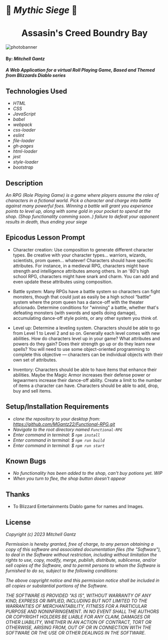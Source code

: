# :hocho: _Mythic Siege_ :hocho:
<h1 align="center">Assasin's Creed Boundry Bay</h1>
<img
  src="https://jsicktheslick.files.wordpress.com/2015/09/reaper-of-souls-banner.jpg"
  alt="photobanner"
  style="display: inline-block; margin: 0 auto; max-width: max;">


#### By: _**Mitchell Gantz**_

#### _A Web Application for a virtual Roll Playing Game, Based and Themed from Blizzards Diablo series_

## Technologies Used

* _HTML_
* _CSS_
* _JavaScript_
* _babel_
* _webpack_
* _css-loader_
* _eslint_
* _file-loader_
* _gh-pages_
* _html-loader_
* _jest_
* _style-loader_
* _bootstrap_

## Description

_An RPG (Role Playing Game) is a game where players assume the roles of characters in a fictional world._
_Pick a character and charge into battle against many powerful foes._
_Winning a battle will grant you experience points to level up, along with some gold in your pocket to spend at the shop. (Shop functionality comming soon..)_
_failure to defeat your opponent results in death, thus ending your siege_

## Epicodus Lesson Prompt
* Character creation: Use composition to generate different character types. Be creative with your character types... warriors, wizards, scientists, prom queen... whatever! Characters should have specific attributes. For instance, in a medieval RPG, characters might have strength and intelligence attributes among others. In an '80's high school RPG, characters might have snark and charm. You can add and even update these attributes using composition.

* Battle system: Many RPGs have a battle system so characters can fight monsters, though that could just as easily be a high school “battle” system where the prom queen has a dance-off with the theater aficionado. Determine conditions for "winning" a battle, whether that's defeating monsters (with swords and spells doing damage), accumulating dance-off style points, or any other system you think of.

* Level up: Determine a leveling system. Characters should be able to go from Level 1 to Level 2 and so on. Generally each level comes with new abilities. How do characters level up in your game? What attributes and powers do they gain? Does their strength go up or do they learn new spells? You will need to use some object-oriented programming to complete this objective — characters can be individual objects with their own set of attributes.

* Inventory: Characters should be able to have items that enhance their abilities. Maybe the Magic Armor increases their defense power or legwarmers increase their dance-off ability. Create a limit to the number of items a character can have. Characters should be able to add, drop, buy and sell items.


## Setup/Installation Requirements

* _clone the repository to your desktop from: https://github.com/MGantz22/Functional-RPG.git_
* _Navigate to the root directory named `Functional-RPG`_
* _Enter command in terminal: $ `npm install`_
* _Enter command in terminal: $ `npm run build`_
* _Enter command in terminal: $ `npm run start`_



## Known Bugs

* _No functionality has been added to the shop, can't buy potions yet. WIP_
* _When you turn to flee, the shop button doesn't appear_


## Thanks
* To Blizzard Entertainments Diablo game for names and Images.

## License

_Copyright (c) 2023 Mitchell Gantz_

_Permission is hereby granted, free of charge, to any person obtaining a copy of this software and associated documentation files (the "Software"), to deal in the Software without restriction, including without limitation the rights to use, copy, modify, merge, publish, distribute, sublicense, and/or sell copies of the Software, and to permit persons to whom the Software is furnished to do so, subject to the following conditions:_

_The above copyright notice and this permission notice shall be included in all copies or substantial portions of the Software._

_THE SOFTWARE IS PROVIDED "AS IS", WITHOUT WARRANTY OF ANY KIND, EXPRESS OR IMPLIED, INCLUDING BUT NOT LIMITED TO THE WARRANTIES OF MERCHANTABILITY, FITNESS FOR A PARTICULAR PURPOSE AND NONINFRINGEMENT. IN NO EVENT SHALL THE AUTHORS OR COPYRIGHT HOLDERS BE LIABLE FOR ANY CLAIM, DAMAGES OR OTHER LIABILITY, WHETHER IN AN ACTION OF CONTRACT, TORT OR OTHERWISE, ARISING FROM, OUT OF OR IN CONNECTION WITH THE SOFTWARE OR THE USE OR OTHER DEALINGS IN THE SOFTWARE._
